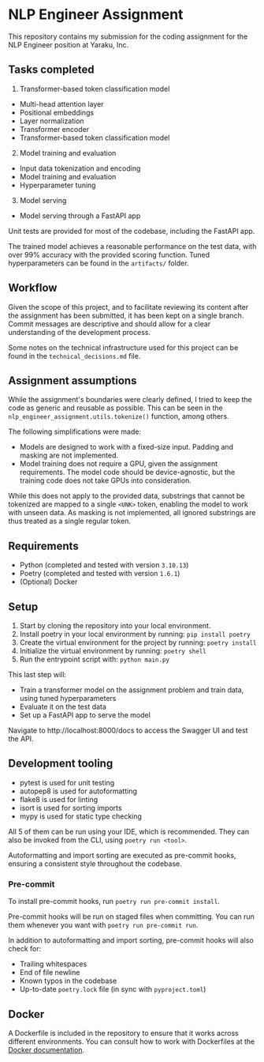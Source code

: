 # NLP Engineer Assignment

This repository contains my submission for the coding assignment for the NLP Engineer position at Yaraku, Inc.

## Tasks completed

1) Transformer-based token classification model

- Multi-head attention layer
- Positional embeddings
- Layer normalization
- Transformer encoder
- Transformer-based token classification model

2) Model training and evaluation

- Input data tokenization and encoding
- Model training and evaluation
- Hyperparameter tuning

3) Model serving

- Model serving through a FastAPI app

Unit tests are provided for most of the codebase, including the FastAPI app.

The trained model achieves a reasonable performance on the test data, with over 99% accuracy with the provided scoring function. Tuned hyperparameters can be found in the `artifacts/` folder.

## Workflow

Given the scope of this project, and to facilitate reviewing its content after the assignment has been submitted, it has been kept on a single branch. Commit messages are descriptive and should allow for a clear understanding of the development process.

Some notes on the technical infrastructure used for this project can be found in the `technical_decisions.md` file.

## Assignment assumptions

While the assignment's boundaries were clearly defined, I tried to keep the code as generic and reusable as possible. This can be seen in the `nlp_engineer_assignment.utils.tokenize()` function, among others.

The following simplifications were made:

- Models are designed to work with a fixed-size input. Padding and masking are not implemented.
- Model training does not require a GPU, given the assignment requirements. The model code should be device-agnostic, but the training code does not take GPUs into consideration.

While this does not apply to the provided data, substrings that cannot be tokenized are mapped to a single `<UNK>` token, enabling the model to work with unseen data. As masking is not implemented, all ignored substrings are thus treated as a single regular token.

## Requirements

- Python (completed and tested with version `3.10.13`)
- Poetry (completed and tested with version `1.6.1`)
- (Optional) Docker

## Setup

1. Start by cloning the repository into your local environment.
2. Install poetry in your local environment by running: `pip install poetry`
3. Create the virtual environment for the project by running: `poetry install`
4. Initialize the virtual environment by running: `poetry shell`
5. Run the entrypoint script with: `python main.py`

This last step will:

- Train a transformer model on the assignment problem and train data, using tuned hyperparameters
- Evaluate it on the test data
- Set up a FastAPI app to serve the model

Navigate to http://localhost:8000/docs to access the Swagger UI and test the API.

## Development tooling

- pytest is used for unit testing
- autopep8 is used for autoformatting
- flake8 is used for linting
- isort is used for sorting imports
- mypy is used for static type checking

All 5 of them can be run using your IDE, which is recommended. They can also be invoked from the CLI, using `poetry run <tool>`.

Autoformatting and import sorting are executed as pre-commit hooks, ensuring a consistent style throughout the codebase.

### Pre-commit

To install pre-commit hooks, run `poetry run pre-commit install`.

Pre-commit hooks will be run on staged files when committing. You can run them whenever you want with `poetry run pre-commit run`.

In addition to autoformatting and import sorting, pre-commit hooks will also check for:
- Trailing whitespaces
- End of file newline
- Known typos in the codebase
- Up-to-date `poetry.lock` file (in sync with `pyproject.toml`)

## Docker

A Dockerfile is included in the repository to ensure that it works across different environments. You can consult how to work with Dockerfiles at the [Docker documentation](https://docs.docker.com).
